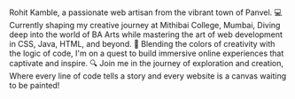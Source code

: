 Rohit Kamble, a passionate web artisan from the vibrant town of Panvel.
💻 Currently shaping my creative journey at Mithibai College, Mumbai,
Diving deep into the world of BA Arts while mastering the art of web development in CSS, Java, HTML, and beyond.
🎨 Blending the colors of creativity with the logic of code,
I'm on a quest to build immersive online experiences that captivate and inspire.
🔍 Join me in the journey of exploration and creation,
Where every line of code tells a story and every website is a canvas waiting to be painted! 

<!---
rohitkamble02/rohitkamble02 is a ✨ special ✨ repository because its `README.md` (this file) appears on your GitHub profile.
You can click the Preview link to take a look at your changes.
--->
